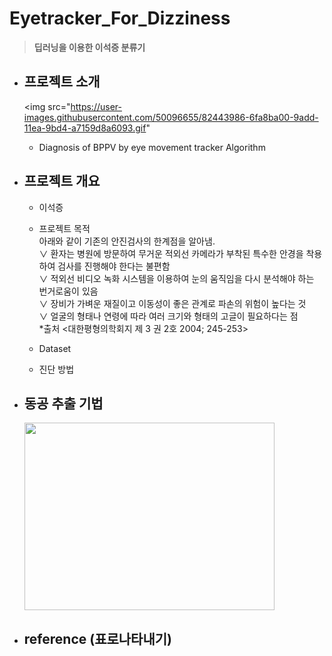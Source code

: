 # Eyetracker_For_Dizziness

>**딥러닝을 이용한 이석증 분류기** 

* ## 프로젝트 소개
  <img src="https://user-images.githubusercontent.com/50096655/82443986-6fa8ba00-9add-11ea-9bd4-a7159d8a6093.gif" 

  
  - Diagnosis of BPPV by eye movement tracker Algorithm
  

* ## 프로젝트 개요
  - 이석증
  
  - 프로젝트 목적<br>
    아래와 같이 기존의 안진검사의 한계점을 알아냄.<br>
    ∨ 환자는 병원에 방문하여 무거운 적외선 카메라가 부착된 특수한 안경을 착용하여 검사를 진행해야 한다는 불편함<br>
    ∨ 적외선 비디오 녹화 시스템을 이용하여 눈의 움직임을 다시 분석해야 하는 번거로움이 있음<br>
    ∨ 장비가 가벼운 재질이고 이동성이 좋은 관계로 파손의 위험이 높다는 것<br>
    ∨ 얼굴의 형태나 연령에 따라 여러 크기와 형태의 고글이 필요하다는 점<br>
    *출처 <대한평형의학회지 제 3 권 2호 2004; 245-253>
  
  
  - Dataset<br>
  
  
  - 진단 방법

* ## 동공 추출 기법

  <img src="https://user-images.githubusercontent.com/50096655/82442944-96fe8780-9adb-11ea-9ede-89d3b77751cf.gif" width="400" height="300"></img>



* ## reference (표로나타내기)


